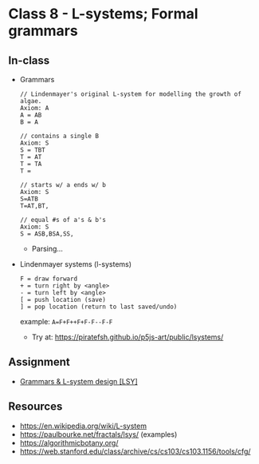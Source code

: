 # Class 8 - L-systems; Formal grammars

## In-class

- Grammars

    ```
    // Lindenmayer's original L-system for modelling the growth of algae.
    Axiom: A
    A = AB
    B = A

    // contains a single B
    Axiom: S
    S = TBT
    T = AT
    T = TA
    T = 

    // starts w/ a ends w/ b
    Axiom: S
    S=ATB
    T=AT,BT,

    // equal #s of a's & b's
    Axiom: S
    S = ASB,BSA,SS, 
    ```

    - Parsing...

- Lindenmayer systems (l-systems)

    ```
    F = draw forward
    + = turn right by <angle>
    - = turn left by <angle>
    [ = push location (save)
    ] = pop location (return to last saved/undo)
    ```

    example: `A=F+F++F+F-F--F-F`
  
    - Try at: https://piratefsh.github.io/p5js-art/public/lsystems/




## Assignment

-  [Grammars & L-system design [LSY]](lsy/lsy.md)



## Resources

- https://en.wikipedia.org/wiki/L-system
- https://paulbourke.net/fractals/lsys/ (examples)
- https://algorithmicbotany.org/
- https://web.stanford.edu/class/archive/cs/cs103/cs103.1156/tools/cfg/


<!-- https://www.russellgordon.ca/cemc/2017/lindenmayer-systems/ -->
